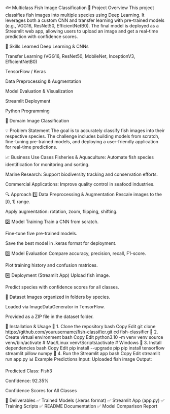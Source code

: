 🐟 Multiclass Fish Image Classification
📌 Project Overview
This project classifies fish images into multiple species using Deep Learning. It leverages both a custom CNN and transfer learning with pre-trained models (e.g., VGG16, ResNet50, EfficientNetB0). The final model is deployed as a Streamlit web app, allowing users to upload an image and get a real-time prediction with confidence scores.

🎯 Skills Learned
Deep Learning & CNNs

Transfer Learning (VGG16, ResNet50, MobileNet, InceptionV3, EfficientNetB0)

TensorFlow / Keras

Data Preprocessing & Augmentation

Model Evaluation & Visualization

Streamlit Deployment

Python Programming

🏢 Domain
Image Classification

💡 Problem Statement
The goal is to accurately classify fish images into their respective species. The challenge includes building models from scratch, fine-tuning pre-trained models, and deploying a user-friendly application for real-time predictions.

📈 Business Use Cases
Fisheries & Aquaculture: Automate fish species identification for monitoring and sorting.

Marine Research: Support biodiversity tracking and conservation efforts.

Commercial Applications: Improve quality control in seafood industries.

🔍 Approach
1️⃣ Data Preprocessing & Augmentation
Rescale images to the [0, 1] range.

Apply augmentation: rotation, zoom, flipping, shifting.

2️⃣ Model Training
Train a CNN from scratch.

Fine-tune five pre-trained models.

Save the best model in .keras format for deployment.

3️⃣ Model Evaluation
Compare accuracy, precision, recall, F1-score.

Plot training history and confusion matrices.

4️⃣ Deployment (Streamlit App)
Upload fish image.

Predict species with confidence scores for all classes.

📂 Dataset
Images organized in folders by species.

Loaded via ImageDataGenerator in TensorFlow.

Provided as a ZIP file in the dataset folder.

🚀 Installation & Usage
🔹 1. Clone the repository
bash
Copy
Edit
git clone https://github.com/yourusername/fish-classifier.git
cd fish-classifier
🔹 2. Create virtual environment
bash
Copy
Edit
python3.10 -m venv venv
source venv/bin/activate  # Mac/Linux
venv\Scripts\activate     # Windows
🔹 3. Install dependencies
bash
Copy
Edit
pip install --upgrade pip
pip install tensorflow streamlit pillow numpy
🔹 4. Run the Streamlit app
bash
Copy
Edit
streamlit run app.py
📊 Example Predictions
Input: Uploaded fish image
Output:

Predicted Class: Fish3

Confidence: 92.35%

Confidence Scores for All Classes

📜 Deliverables
✅ Trained Models (.keras format)
✅ Streamlit App (app.py)
✅ Training Scripts
✅ README Documentation
✅ Model Comparison Report


